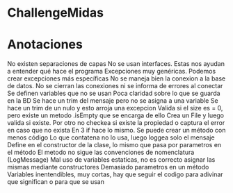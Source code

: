 # ChallengeMidas
# Anotaciones

No existen separaciones de capas
No se usan interfaces. Estas nos ayudan a entender qué hace el programa
Excepciones muy genéricas. Podemos crear excepciones más específicas
No se maneja bien la conexion a la base de datos. No se cierran las conexiones ni se informa de errores al conectar
Se definen variables que no se usan
Poca claridad sobre lo que se guarda en la BD
Se hace un trim del mensaje pero no se asigna a una variable
Se hace un trim de un nulo y esto arroja una excepcion
Valida si el size es = 0, pero existe un metodo .isEmpty que se encarga de ello
Crea un File y luego valida si existe. Por otro no checkea si existe la propiedad o captura el error en caso que no exista
En 3 if hace lo mismo. Se puede crear un método con menos código
Lo que contatena no lo usa, luego loggea solo el mensaje
Define en el constructor de la clase, lo mismo que pasa por parametros en el método
El metodo no sigue las convenciones de nomenclatura (LogMessage)
Mal uso de variables estaticas, no es correcto asignar las mismas mediante constructores
Demasiado parametros en un método
Variables inentendibles, muy cortas, hay que seguir el codigo para adivinar que significan o para que se usan

